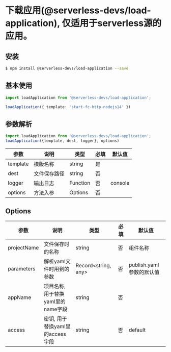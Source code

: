 
# 下载应用(@serverless-devs/load-application), 仅适用于serverless源的应用。

## 安装

```bash
$ npm install @serverless-devs/load-application --save
```

## 基本使用

```ts
import loadApplication from '@serverless-devs/load-application';

loadApplication({ template: 'start-fc-http-nodejs14' })
```

## 参数解析

```ts
import loadApplication from '@serverless-devs/load-application';
loadApplication({template, dest, logger}, options)
```

| 参数    | 说明            | 类型    | 必填 | 默认值 |
| ------- | --------------- | ------- | ---- | ------ |
| template | 模版名称 | string       | 是   |        |
| dest | 文件保存路径 | string | 否   |        |
| logger | 输出日志 | Function | 否   |   console     |
| options | 方法入参 | Options | 否   |        |

## Options

| 参数      | 说明         | 类型                          | 必填 | 默认值        |
| --------- | ------------ | ----------------------------- | ---- | ------------- |
| projectName    | 文件保存时的名称         | string                | 否   |  组件名称 |
| parameters     | 解析yaml文件时用到的参数  | Record<string, any> | 否   | publish.yaml参数的默认值   |
| appName        | 项目名称, 用于替换yaml里的name字段 |  string       | 否  |              |
| access         | 密钥, 用于替换yaml里的access字段 |  string       | 否  |    default          |



